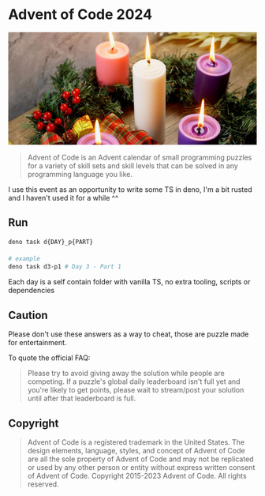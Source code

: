 # Advent of Code 2024

![](./advent-logo.jpg)

> Advent of Code is an Advent calendar of small programming puzzles for a variety of skill sets and skill levels that
> can be solved in any programming language you like.

I use this event as an opportunity to write some TS in deno, I'm a bit rusted and I haven't used it for a while ^^

## Run

```sh
deno task d{DAY}_p{PART}

# example
deno task d3-p1 # Day 3 - Part 1
```

Each day is a self contain folder with vanilla TS, no extra tooling, scripts or dependencies

## Caution

Please don't use these answers as a way to cheat, those are puzzle made for entertainment.

To quote the official FAQ:

> Please try to avoid giving away the solution while people are competing. If a puzzle's global daily leaderboard isn't
> full yet and you're likely to get points, please wait to stream/post your solution until after that leaderboard is
> full.

## Copyright

> Advent of Code is a registered trademark in the United States. The design elements, language, styles, and concept of
> Advent of Code are all the sole property of Advent of Code and may not be replicated or used by any other person or
> entity without express written consent of Advent of Code. Copyright 2015-2023 Advent of Code. All rights reserved.
